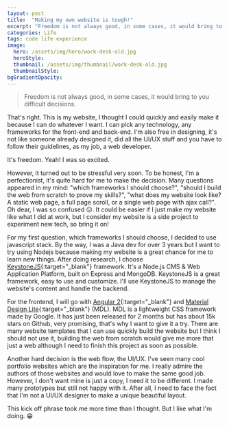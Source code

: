 ```yaml
---
layout: post
title:  "Making my own website is tough!"
excerpt: "Freedom is not always good, in some cases, it would bring to you difficult decisions."
categories: Life
tags: code life experience
image:
  hero: /assets/img/hero/work-desk-old.jpg
  heroStyle:
  thumbnail: /assets/img/thumbnail/work-desk-old.jpg
  thumbnailStyle:
bgGradientOpacity: 
---
```

>Freedom is not always good, in some cases, it would bring to you difficult decisions.

That's right. This is my website, I thought I could quickly and easily make it because I can do whatever I want. I can pick any technology, any frameworks for the front-end and back-end. I'm also free in designing, it's not like someone already designed it, did all the UI/UX stuff and you have to follow their guidelines, as my job, a web developer.

It's freedom. Yeah! I was so excited.

However, it turned out to be stressful very soon. To be honest, I'm a perfectionist, it's quite hard for me to make the decision. Many questions appeared in my mind: "which frameworks I should choose?", "should I build the web from scratch to prove my skills?", "what does my website look like? A static web page, a full page scroll, or a single web page with ajax call?". Oh dear, I was so confused :confused:. It could be easier if I just make my website like what I did at work, but I consider my website is a side project to experiment new tech, so bring it on!

For my first question, which frameworks I should choose, I decided to use javascript stack. By the way, I was a Java dev for over 3 years but I want to try using Nodejs because making my website is a great chance for me to learn new things. After doing research, I choose [KeystoneJS](http://keystonejs.com/ 'homepage'){:target="_blank"} framework. It's a Node.js CMS & Web Application Platform, built on Express and MongoDB. KeystoneJS is a great framework, easy to use and customize. I'll use KeystoneJS to manage the website's content and handle the backend.

For the frontend, I will go with [Angular 2](https://angular.io/ 'homepage'){:target="_blank"} and [Material Design Lite](http://www.getmdl.io/ 'homepage'){:target="_blank"} (MDL). MDL is a lightweight CSS framework made by Google. It has just been released for 2 months but has about 15k stars on Github, very promising, that's why I want to give it a try. There are many website templates that I can use quickly build the website but I think I should not use it, building the web from scratch would give me more that just a web although I need to finish this project as soon as possible.

Another hard decision is the web flow, the UI/UX. I've seen many cool portfolio websites which are the inspiration for me. I really admire the authors of those websites and would love to make the same good job. However, I don't want mine is just a copy, I need it to be different. I made many prototypes but still not happy with it. After all, I need to face the fact that I'm not a UI/UX designer to make a unique beautiful layout. 

This kick off phrase took me more time than I thought. But I like what I'm doing. :grin: